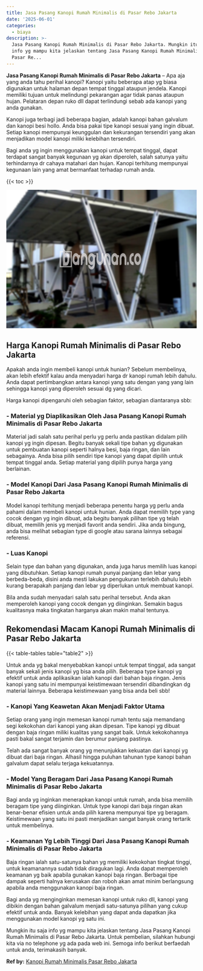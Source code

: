 ```yaml
---
title: Jasa Pasang Kanopi Rumah Minimalis di Pasar Rebo Jakarta
date: '2025-06-01'
categories:
  - biaya
description: >-
  Jasa Pasang Kanopi Rumah Minimalis di Pasar Rebo Jakarta. Mungkin itu saja
  info yg mampu kita jelaskan tentang Jasa Pasang Kanopi Rumah Minimalis di
  Pasar Re...
---
```


**Jasa Pasang Kanopi Rumah Minimalis di Pasar Rebo Jakarta** – Apa aja yang anda tahu perihal kanopi? Kanopi yaitu beberapa atap yg biasa digunakan untuk halaman depan tempat tinggal ataupun jendela. Kanopi memiliki tujuan untuk melindungi pekarangan agar tidak panas ataupun hujan. Pelataran depan ruko dll dapat terlindungi sebab ada kanopi yang anda gunakan.

Kanopi juga terbagi jadi beberapa bagian, adalah kanopi bahan galvalum dan kanopi besi hollo. Anda bisa pakai tipe kanopi sesuai yang ingin dibuat. Setiap kanopi mempunyai keunggulan dan kekurangan tersendiri yang akan menjadikan model kanopi miliki kelebihan tersendiri.

Bagi anda yg ingin menggunakan kanopi untuk tempat tinggal, dapat terdapat sangat banyak kegunaan yg akan diperoleh, salah satunya yaitu terhindarnya dr cahaya matahari dan hujan. Kanopi terhitung mempunyai kegunaan lain yang amat bermanfaat terhadap rumah anda.

{{< toc >}}

![Jasa Pasang Kanopi Rumah Minimalis di Pasar Rebo Jakarta](/images/harga-kanopi-minimalis-60.png)

## Harga Kanopi Rumah Minimalis di Pasar Rebo Jakarta

Apakah anda ingin membeli kanopi untuk hunian? Sebelum membelinya, akan lebih efektif kalau anda menyadari harga dr kanopi rumah lebih dahulu. Anda dapat pertimbangkan antara kanopi yang satu dengan yang yang lain sehingga kanopi yang diperoleh sesuai dg yang dicari.

Harga kanopi dipengaruhi oleh sebagian faktor, sebagian diantaranya sbb:

### \- Material yg Diaplikasikan Oleh Jasa Pasang Kanopi Rumah Minimalis di Pasar Rebo Jakarta

Material jadi salah satu perihal perlu yg perlu anda pastikan didalam pilih kanopi yg ingin dipesan. Begitu banyak sekali tipe bahan yg digunakan untuk pembuatan kanopi seperti halnya besi, baja ringan, dan lain sebagainya. Anda bisa pilih sendiri tipe kanopi yang dapat dipilih untuk tempat tinggal anda. Setiap material yang dipilih punya harga yang berlainan.

### \- Model Kanopi Dari Jasa Pasang Kanopi Rumah Minimalis di Pasar Rebo Jakarta

Model kanopi terhitung menjadi beberapa penentu harga yg perlu anda pahami dalam membeli kanopi untuk hunian. Anda dapat memilih type yang cocok dengan yg ingin dibuat, ada begitu banyak pilihan tipe yg telah dibuat, memilih jenis yg menjadi favorit anda sendiri. Jika anda bingung, anda bisa melihat sebagian type di google atau sarana lainnya sebagai referensi.

### \- Luas Kanopi

Selain type dan bahan yang digunakan, anda juga harus memilih luas kanopi yang dibutuhkan. Setiap kanopi rumah punyai panjang dan lebar yang berbeda-beda, disini anda mesti lakukan pengukuran terlebih dahulu lebih kurang berapakah panjang dan lebar yg diperlukan untuk membuat kanopi.

Bila anda sudah menyadari salah satu perihal tersebut. Anda akan memperoleh kanopi yang cocok dengan yg diinginkan. Semakin bagus kualitasnya maka tingkatan harganya akan makin mahal tentunya.

## Rekomendasi Macam Kanopi Rumah Minimalis di Pasar Rebo Jakarta

{{< table-tables table="table2" >}}

Untuk anda yg bakal menyebabkan kanopi untuk tempat tinggal, ada sangat banyak sekali jenis kanopi yg bisa anda pilih. Beberapa type kanopi yg efektif untuk anda aplikasikan ialah kanopi dari bahan baja ringan. Jenis kanopi yang satu ini mempunyai keistimewaan tersendiri dibandingkan dg material lainnya. Beberapa keistimewaan yang bisa anda beli sbb!

### \- Kanopi Yang Keawetan Akan Menjadi Faktor Utama

Setiap orang yang ingin memesan kanopi rumah tentu saja memandang segi kekokohan dari kanopi yang akan dipesan. Tipe kanopi yg dibuat dengan baja ringan miliki kualitas yang sangat baik. Untuk kekokohannya pasti bakal sangat terjamin dan berumur panjang pastinya.

Telah ada sangat banyak orang yg menunjukkan kekuatan dari kanopi yg dibuat dari baja ringan. Alhasil hingga puluhan tahunan type kanopi bahan galvalum dapat selalu terjaga kekuatannya.

### \- Model Yang Beragam Dari Jasa Pasang Kanopi Rumah Minimalis di Pasar Rebo Jakarta

Bagi anda yg inginkan menerapkan kanopi untuk rumah, anda bisa memilih beragam tipe yang diinginkan. Untuk type kanopi dari baja ringan akan benar-benar efisien untuk anda pilih karena mempunyai tipe yg beragam. Keistimewaan yang satu ini pasti menjadikan sangat banyak orang tertarik untuk membelinya.

### \- Keamanan Yg Lebih Tinggi Dari Jasa Pasang Kanopi Rumah Minimalis di Pasar Rebo Jakarta

Baja ringan ialah satu-satunya bahan yg memiliki kekokohan tingkat tinggi, untuk keamanannya sudah tidak diragukan lagi. Anda dapat memperoleh keamanan yg baik apabila gunakan kanopi baja ringan. Berbagai tipe dampak seperti halnya kerusakan dan roboh akan amat minim berlangsung apabila anda menggunakan kanopi baja ringan.

Bagi anda yg menginginkan memesan kanopi untuk ruko dll, kanopi yang dibikin dengan bahan galvalum menjadi satu-satunya pilihan yang cukup efektif untuk anda. Banyak kelebihan yang dapat anda dapatkan jika menggunakan model kanopi yg satu ini.

Mungkin itu saja info yg mampu kita jelaskan tentang Jasa Pasang Kanopi Rumah Minimalis di Pasar Rebo Jakarta. Untuk pembelian, silahkan hubungi kita via no telephone yg ada pada web ini. Semoga info berikut berfaedah untuk anda, terimakasih banyak.

**Ref by:**  [Kanopi Rumah Minimalis Pasar Rebo Jakarta](https://id.wikipedia.org/wiki/Kanopi)
